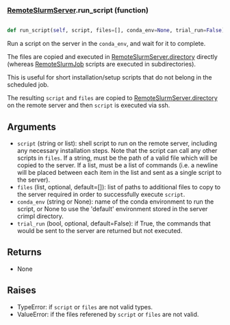 ### [RemoteSlurmServer](RemoteSlurmServer.md).run_script (function)


```py

def run_script(self, script, files=[], conda_env=None, trial_run=False)

```



Run a script on the server in the `conda_env`, and wait for it to complete.

The files are copied and executed in [RemoteSlurmServer.directory](RemoteSlurmServer.directory.md) directly
(whereas [RemoteSlurmJob](RemoteSlurmJob.md) scripts are executed in subdirectories).

This is useful for short installation/setup scripts that do not belong
in the scheduled job.

The resulting `script` and `files` are copied to [RemoteSlurmServer.directory](RemoteSlurmServer.directory.md)
on the remote server and then `script` is executed via ssh.

Arguments
----------------
* `script` (string or list): shell script to run on the remote server,
    including any necessary installation steps.  Note that the script
    can call any other scripts in `files`.  If a string, must be the
    path of a valid file which will be copied to the server.  If a list,
    must be a list of commands (i.e. a newline will be placed between
    each item in the list and sent as a single script to the server).
* `files` (list, optional, default=[]): list of paths to additional files
    to copy to the server required in order to successfully execute
    `script`.
* `conda_env` (string or None): name of the conda environment to
    run the script, or None to use the 'default' environment stored in
    the server crimpl directory.
* `trial_run` (bool, optional, default=False): if True, the commands
    that would be sent to the server are returned but not executed.


Returns
------------
* None

Raises
------------
* TypeError: if `script` or `files` are not valid types.
* ValueError: if the files referened by `script` or `files` are not valid.

